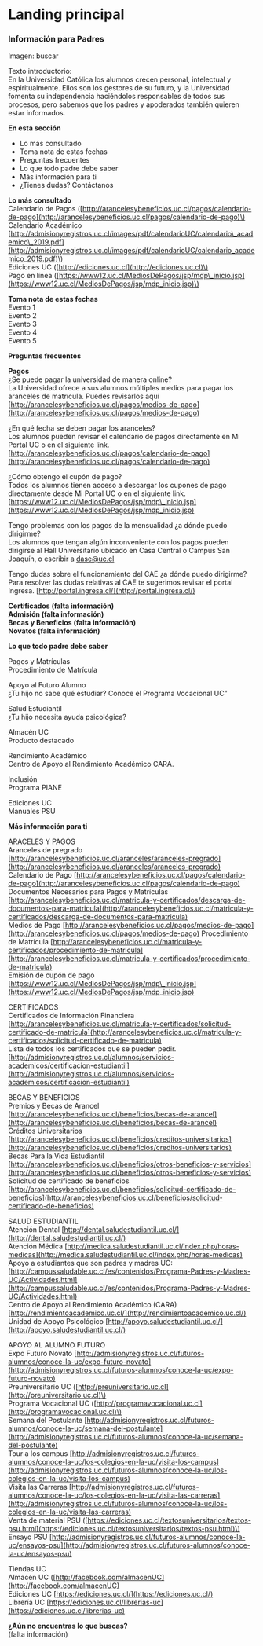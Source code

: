# Landing principal

### Información para Padres

Imagen: buscar

Texto introductorio:  
En la Universidad Católica los alumnos crecen personal, intelectual y espiritualmente. Ellos son los gestores de su futuro, y la Universidad fomenta su independencia haciéndolos responsables de todos sus procesos, pero sabemos que los padres y apoderados también quieren estar informados.



**En esta sección**

* Lo más consultado
* Toma nota de estas fechas
* Preguntas frecuentes
* Lo que todo padre debe saber
* Más información para ti
* ¿Tienes dudas? Contáctanos

**Lo más consultado**  
Calendario de Pagos \([http://arancelesybeneficios.uc.cl/pagos/calendario-de-pago](http://arancelesybeneficios.uc.cl/pagos/calendario-de-pago)\) Calendario Académico [http://admisionyregistros.uc.cl/images/pdf/calendarioUC/calendario\_academico\_2019.pdf](http://admisionyregistros.uc.cl/images/pdf/calendarioUC/calendario_academico_2019.pdf)\)   
Ediciones UC \([http://ediciones.uc.cl](http://ediciones.uc.cl)\)   
Pago en línea \([https://www12.uc.cl/MediosDePagos/jsp/mdp\_inicio.jsp](https://www12.uc.cl/MediosDePagos/jsp/mdp_inicio.jsp)\)



**Toma nota de estas fechas**  
Evento 1  
Evento 2  
Evento 3  
Evento 4  
Evento 5



**Preguntas frecuentes**  
  
**Pagos**  
¿Se puede pagar la universidad de manera online?   
La Universidad ofrece a sus alumnos múltiples medios para pagar los aranceles de matrícula. Puedes revisarlos aquí  
[http://arancelesybeneficios.uc.cl/pagos/medios-de-pago](http://arancelesybeneficios.uc.cl/pagos/medios-de-pago)  
  
¿En qué fecha se deben pagar los aranceles?   
Los alumnos pueden revisar el calendario de pagos directamente en Mi Portal UC o en el siguiente link. [http://arancelesybeneficios.uc.cl/pagos/calendario-de-pago](http://arancelesybeneficios.uc.cl/pagos/calendario-de-pago)

¿Cómo obtengo el cupón de pago?   
Todos los alumnos tienen acceso a descargar los cupones de pago directamente desde Mi Portal UC o en el siguiente link. [https://www12.uc.cl/MediosDePagos/jsp/mdp\_inicio.jsp](https://www12.uc.cl/MediosDePagos/jsp/mdp_inicio.jsp)

Tengo problemas con los pagos de la mensualidad ¿a dónde puedo dirigirme?   
Los alumnos que tengan algún inconveniente con los pagos pueden dirigirse al Hall Universitario ubicado en Casa Central o Campus San Joaquín, o escribir a dase@uc.cl  
  
Tengo dudas sobre el funcionamiento del CAE ¿a dónde puedo dirigirme?   
Para resolver las dudas relativas al CAE te sugerimos revisar el portal Ingresa. [http://portal.ingresa.cl/](http://portal.ingresa.cl/)

**Certificados \(falta información\)  
Admisión \(falta información\)  
Becas y Beneficios \(falta información\)  
Novatos \(falta información\)**  


  
**Lo que todo padre debe saber**  
  
Pagos y Matrículas  
Procedimiento de Matrícula

Apoyo al Futuro Alumno   
¿Tu hijo no sabe qué estudiar? Conoce el Programa Vocacional UC"

Salud Estudiantil   
¿Tu hijo necesita ayuda psicológica?

Almacén UC   
Producto destacado

Rendimiento Académico   
Centro de Apoyo al Rendimiento Académico CARA.

Inclusión   
Programa PIANE

Ediciones UC   
Manuales PSU  


**Más información para ti**  
  
ARACELES Y PAGOS   
Aranceles de pregrado [http://arancelesybeneficios.uc.cl/aranceles/aranceles-pregrado](http://arancelesybeneficios.uc.cl/aranceles/aranceles-pregrado)   
Calendario de Pago [http://arancelesybeneficios.uc.cl/pagos/calendario-de-pago](http://arancelesybeneficios.uc.cl/pagos/calendario-de-pago) Documentos Necesarios para Pagos y Matrículas [http://arancelesybeneficios.uc.cl/matricula-y-certificados/descarga-de-documentos-para-matricula](http://arancelesybeneficios.uc.cl/matricula-y-certificados/descarga-de-documentos-para-matricula)   
Medios de Pago [http://arancelesybeneficios.uc.cl/pagos/medios-de-pago](http://arancelesybeneficios.uc.cl/pagos/medios-de-pago) Procedimiento de Matrícula [http://arancelesybeneficios.uc.cl/matricula-y-certificados/procedimiento-de-matricula](http://arancelesybeneficios.uc.cl/matricula-y-certificados/procedimiento-de-matricula)   
Emisión de cupón de pago [https://www12.uc.cl/MediosDePagos/jsp/mdp\_inicio.jsp](https://www12.uc.cl/MediosDePagos/jsp/mdp_inicio.jsp)

CERTIFICADOS  
Certificados de Información Financiera [http://arancelesybeneficios.uc.cl/matricula-y-certificados/solicitud-certificado-de-matricula](http://arancelesybeneficios.uc.cl/matricula-y-certificados/solicitud-certificado-de-matricula)   
Lista de todos los certificados que se pueden pedir. [http://admisionyregistros.uc.cl/alumnos/servicios-academicos/certificacion-estudiantil](http://admisionyregistros.uc.cl/alumnos/servicios-academicos/certificacion-estudiantil)

BECAS Y BENEFICIOS  
Premios y Becas de Arancel [http://arancelesybeneficios.uc.cl/beneficios/becas-de-arancel](http://arancelesybeneficios.uc.cl/beneficios/becas-de-arancel)   
Créditos Universitarios [http://arancelesybeneficios.uc.cl/beneficios/creditos-universitarios](http://arancelesybeneficios.uc.cl/beneficios/creditos-universitarios)   
Becas Para la Vida Estudiantil [http://arancelesybeneficios.uc.cl/beneficios/otros-beneficios-y-servicios](http://arancelesybeneficios.uc.cl/beneficios/otros-beneficios-y-servicios)   
Solicitud de certificado de beneficios [http://arancelesybeneficios.uc.cl/beneficios/solicitud-certificado-de-beneficios](http://arancelesybeneficios.uc.cl/beneficios/solicitud-certificado-de-beneficios)  
  
SALUD ESTUDIANTIL   
Atención Dental [http://dental.saludestudiantil.uc.cl/](http://dental.saludestudiantil.uc.cl/)   
Atención Médica [http://medica.saludestudiantil.uc.cl/index.php/horas-medicas](http://medica.saludestudiantil.uc.cl/index.php/horas-medicas) Apoyo a estudiantes que son padres y madres UC: [http://campussaludable.uc.cl/es/contenidos/Programa-Padres-y-Madres-UC/Actividades.html](http://campussaludable.uc.cl/es/contenidos/Programa-Padres-y-Madres-UC/Actividades.html)   
Centro de Apoyo al Rendimiento Académico \(CARA\) [http://rendimientoacademico.uc.cl/](http://rendimientoacademico.uc.cl/)   
Unidad de Apoyo Psicológico [http://apoyo.saludestudiantil.uc.cl/](http://apoyo.saludestudiantil.uc.cl/)

APOYO AL ALUMNO FUTURO   
Expo Futuro Novato [http://admisionyregistros.uc.cl/futuros-alumnos/conoce-la-uc/expo-futuro-novato](http://admisionyregistros.uc.cl/futuros-alumnos/conoce-la-uc/expo-futuro-novato)   
Preuniversitario UC \([http://preuniversitario.uc.cl](http://preuniversitario.uc.cl)\)   
Programa Vocacional UC \([http://programavocacional.uc.cl](http://programavocacional.uc.cl)\)   
Semana del Postulante [http://admisionyregistros.uc.cl/futuros-alumnos/conoce-la-uc/semana-del-postulante](http://admisionyregistros.uc.cl/futuros-alumnos/conoce-la-uc/semana-del-postulante)   
Tour a los campus [http://admisionyregistros.uc.cl/futuros-alumnos/conoce-la-uc/los-colegios-en-la-uc/visita-los-campus](http://admisionyregistros.uc.cl/futuros-alumnos/conoce-la-uc/los-colegios-en-la-uc/visita-los-campus)   
Visita las Carreras [http://admisionyregistros.uc.cl/futuros-alumnos/conoce-la-uc/los-colegios-en-la-uc/visita-las-carreras](http://admisionyregistros.uc.cl/futuros-alumnos/conoce-la-uc/los-colegios-en-la-uc/visita-las-carreras)   
Venta de material PSU \([https://ediciones.uc.cl/textosuniversitarios/textos-psu.html](https://ediciones.uc.cl/textosuniversitarios/textos-psu.html)\) Ensayo PSU [http://admisionyregistros.uc.cl/futuros-alumnos/conoce-la-uc/ensayos-psu](http://admisionyregistros.uc.cl/futuros-alumnos/conoce-la-uc/ensayos-psu)

Tiendas UC   
Almacén UC \([http://facebook.com/almacenUC](http://facebook.com/almacenUC)   
Ediciones UC [https://ediciones.uc.cl/](https://ediciones.uc.cl/)   
Librería UC [https://ediciones.uc.cl/librerias-uc](https://ediciones.uc.cl/librerias-uc)  
  
**¿Aún no encuentras lo que buscas?**  
\(falta información\)

  
  
  








